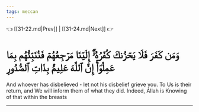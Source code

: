 ```yaml
---
tags: meccan
---
```


👈 [[31-22.md|Prev]] | [[31-24.md|Next]] 👉

# وَمَن كَفَرَ فَلَا يَحۡزُنكَ كُفۡرُهُۥٓۚ إِلَيۡنَا مَرۡجِعُهُمۡ فَنُنَبِّئُهُم بِمَا عَمِلُوٓاْۚ إِنَّ ٱللَّهَ عَلِيمُۢ بِذَاتِ ٱلصُّدُورِ

And whoever has disbelieved - let not his disbelief grieve you. To Us is their return, and We will inform them of what they did. Indeed, Allah is Knowing of that within the breasts

---

